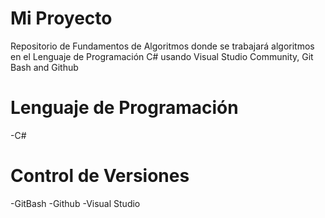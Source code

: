 # Mi Proyecto
Repositorio de Fundamentos de Algoritmos donde se trabajará algoritmos en el Lenguaje de Programación C# usando Visual Studio Community, Git Bash and Github
# Lenguaje de Programación
-C#
# Control de Versiones
-GitBash
-Github
-Visual Studio
